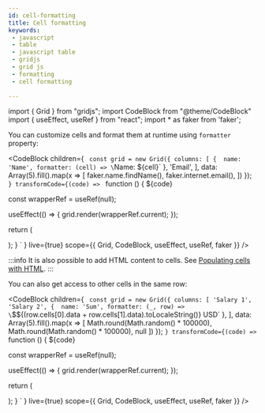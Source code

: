 ```yaml
---
id: cell-formatting
title: Cell formatting
keywords:
 - javascript
 - table
 - javascript table
 - gridjs
 - grid js
 - formatting
 - cell formatting
 
---
```


import { Grid } from "gridjs";
import CodeBlock from "@theme/CodeBlock"
import { useEffect, useRef } from "react";
import * as faker from 'faker';

You can customize cells and format them at runtime using `formatter` property:

<CodeBlock children={
`
const grid = new Grid({
  columns: [
      { 
        name: 'Name',
        formatter: (cell) => \`Name: \${cell}\`
      },
      'Email',
   ],
  data: Array(5).fill().map(x => [
    faker.name.findName(),
    faker.internet.email(),
  ])
});
`
}
 transformCode={(code) => 
`
function () {
  ${code}
 
  const wrapperRef = useRef(null);
   
  useEffect(() => {
    grid.render(wrapperRef.current);
  });
  
  return (
    <div ref={wrapperRef} />
  );
}
`
} live={true} scope={{ Grid, CodeBlock, useEffect, useRef, faker }} />

:::info
It is also possible to add HTML content to cells. See [Populating cells with HTML](html-cells.md).
:::

You can also get access to other cells in the same row:

<CodeBlock children={
`
const grid = new Grid({
  columns: [
      'Salary 1',
      'Salary 2',
      { 
        name: 'Sum',
        formatter: (_, row) => \`$\${(row.cells[0].data + row.cells[1].data).toLocaleString()} USD\`
      },
   ],
  data: Array(5).fill().map(x => [
    Math.round(Math.random() * 100000),
    Math.round(Math.random() * 100000),
    null
  ])
});
`
}
 transformCode={(code) => 
`
function () {
  ${code}
 
  const wrapperRef = useRef(null);
   
  useEffect(() => {
    grid.render(wrapperRef.current);
  });
  
  return (
    <div ref={wrapperRef} />
  );
}
`
} live={true} scope={{ Grid, CodeBlock, useEffect, useRef, faker }} />


